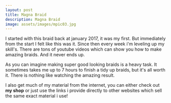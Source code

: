 ```yaml
---
layout: post
title: Magna Braid
description: Magna Braid
image: assets/images/mpic03.jpg
---
```


I started with this braid back at january 2017, it was my first.  But immediately from the start I felt like this was it.  Since then every week i'm leveling up my skill's.  There are tons of youtube videos which can show you how to make amazing braids.  And it never ends up.  

As you can imagine making super good looking braids is a heavy task.  It sometimes takes me up to 7 hours to finish a tidy up braids, but it's all worth it.  There is nothing like watching the amazing result.

I also get much of my material from the internet, you can either check out **my shop** or just use the links i provide directly to other websites which sell the same exact material i use!
